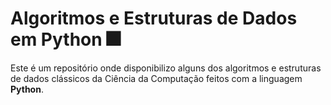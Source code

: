 # Algoritmos e Estruturas de Dados em Python :fireworks:

Este é um repositório onde disponibilizo alguns dos algoritmos e estruturas de dados clássicos da Ciência da Computação feitos com a linguagem **Python**.

